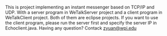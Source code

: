 This is project implementing an instant messenger based on TCP/IP and UDP.
With a server program in WeTalkServer project and a client program in WeTalkClient project.
Both of them are eclipse projects.
If you want to use the client program, please run the server first and specify the server IP in Echoclient.java. 
Having any question? Contack zyuan@wpi.edu
